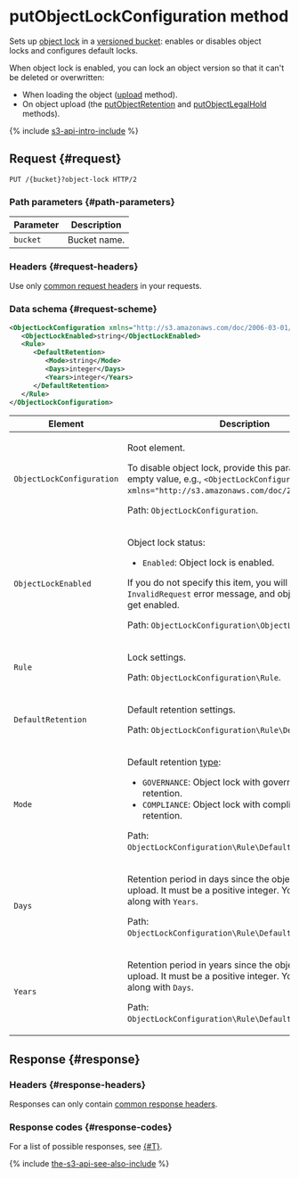 # putObjectLockConfiguration method

Sets up [object lock](../../../concepts/object-lock.md) in a [versioned bucket](../../../concepts/versioning.md): enables or disables object locks and configures default locks.

When object lock is enabled, you can lock an object version so that it can't be deleted or overwritten:

* When loading the object ([upload](../object/upload.md) method).
* On object upload (the [putObjectRetention](../object/putobjectretention.md) and [putObjectLegalHold](../object/putobjectlegalhold.md) methods).

{% include [s3-api-intro-include](../../../../_includes/storage/s3-api-intro-include.md) %}

## Request {#request}

```http
PUT /{bucket}?object-lock HTTP/2
```

### Path parameters {#path-parameters}

Parameter | Description
----- | -----
`bucket` | Bucket name.


### Headers {#request-headers}
Use only [common request headers](../common-request-headers.md) in your requests.


### Data schema {#request-scheme}

```xml
<ObjectLockConfiguration xmlns="http://s3.amazonaws.com/doc/2006-03-01/">
   <ObjectLockEnabled>string</ObjectLockEnabled>
   <Rule>
      <DefaultRetention>
         <Mode>string</Mode>
         <Days>integer</Days>
         <Years>integer</Years>
      </DefaultRetention>
   </Rule>
</ObjectLockConfiguration>
```

Element | Description
----- | -----
`ObjectLockConfiguration` | <p>Root element.</p><p>To disable object lock, provide this parameter with an empty value, e.g., `<ObjectLockConfiguration xmlns="http://s3.amazonaws.com/doc/2006-03-01/" />`.</p><p>Path: `ObjectLockConfiguration`.</p>
`ObjectLockEnabled` | <p>Object lock status:</p><ul><li>`Enabled`: Object lock is enabled.</li></ul><p>If you do not specify this item, you will get the `InvalidRequest` error message, and object lock will not get enabled.</p><p>Path: `ObjectLockConfiguration\ObjectLockEnabled`.</p>
`Rule` | <p>Lock settings.</p><p>Path: `ObjectLockConfiguration\Rule`.</p>
`DefaultRetention` | <p>Default retention settings.</p><p>Path: `ObjectLockConfiguration\Rule\DefaultRetention`.</p>
`Mode` | <p>Default retention [type](../../../concepts/object-lock.md#types):</p><ul><li>`GOVERNANCE`: Object lock with governance-mode retention.</li><li>`COMPLIANCE`: Object lock with compliance-mode retention.</li></ul><p>Path: `ObjectLockConfiguration\Rule\DefaultRetention\Mode`.</p>
`Days` | <p>Retention period in days since the object version upload. It must be a positive integer. You cannot use it along with `Years`.</p><p>Path: `ObjectLockConfiguration\Rule\DefaultRetention\Days`.</p>
`Years` | <p>Retention period in years since the object version upload. It must be a positive integer. You cannot use it along with `Days`.</p><p>Path: `ObjectLockConfiguration\Rule\DefaultRetention\Years`.</p>

## Response {#response}

### Headers {#response-headers}

Responses can only contain [common response headers](../common-response-headers.md).

### Response codes {#response-codes}

For a list of possible responses, see [{#T}](../response-codes.md).

{% include [the-s3-api-see-also-include](../../../../_includes/storage/the-s3-api-see-also-include.md) %}